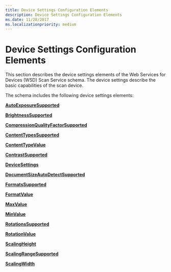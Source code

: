 ```yaml
---
title: Device Settings Configuration Elements
description: Device Settings Configuration Elements
ms.date: 11/28/2017
ms.localizationpriority: medium
---
```


# Device Settings Configuration Elements


This section describes the device settings elements of the Web Services for Devices (WSD) Scan Service schema. The device settings describe the basic capabilities of the scan device.

The schema includes the following device settings elements:

[**AutoExposureSupported**](autoexposuresupported.md)

[**BrightnessSupported**](brightnesssupported.md)

[**CompressionQualityFactorSupported**](compressionqualityfactorsupported.md)

[**ContentTypesSupported**](contenttypessupported.md)

[**ContentTypeValue**](contenttypevalue.md)

[**ContrastSupported**](contrastsupported.md)

[**DeviceSettings**](devicesettings.md)

[**DocumentSizeAutoDetectSupported**](documentsizeautodetectsupported.md)

[**FormatsSupported**](formatssupported.md)

[**FormatValue**](formatvalue.md)

[**MaxValue**](maxvalue.md)

[**MinValue**](minvalue.md)

[**RotationsSupported**](rotationssupported.md)

[**RotationValue**](rotationvalue.md)

[**ScalingHeight**](scalingheight2.md)

[**ScalingRangeSupported**](scalingrangesupported.md)

[**ScalingWidth**](scalingwidth2.md)

 

 





